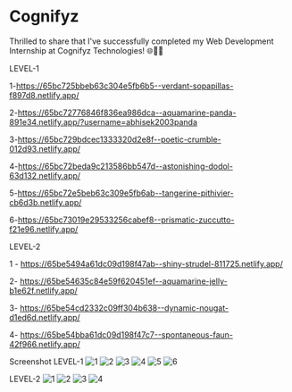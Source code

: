 # Cognifyz

Thrilled to share that I've successfully completed my Web Development Internship at Cognifyz Technologies! 🌐👩‍💻

LEVEL-1

1-https://65bc725bbeb63c304e5fb6b5--verdant-sopapillas-f897d8.netlify.app/

2-https://65bc72776846f836ea986dca--aquamarine-panda-891e34.netlify.app/?username=abhisek2003panda

3-https://65bc729bdcec1333320d2e8f--poetic-crumble-012d93.netlify.app/

4-https://65bc72beda9c213586bb547d--astonishing-dodol-63d132.netlify.app/

5-https://65bc72e5beb63c309e5fb6ab--tangerine-pithivier-cb6d3b.netlify.app/

6-https://65bc73019e29533256cabef8--prismatic-zuccutto-f21e96.netlify.app/

LEVEL-2

1 - https://65be5494a61dc09d198f47ab--shiny-strudel-811725.netlify.app/

2- https://65be54635c84e59f620451ef--aquamarine-jelly-b1e62f.netlify.app/

3- https://65be54cd2332c09ff304b638--dynamic-nougat-d1ed6d.netlify.app/

4- https://65be54bba61dc09d198f47c7--spontaneous-faun-42f966.netlify.app/

Screenshot
LEVEL-1
![1](https://github.com/abhisek2004/Cognifyz/assets/117925314/f0442b33-87a5-4fae-8d5c-46ebb02d96bc)
![2](https://github.com/abhisek2004/Cognifyz/assets/117925314/09da24e1-7f12-41ca-b64b-8cc483484e48)
![3](https://github.com/abhisek2004/Cognifyz/assets/117925314/a5d7cda6-13ac-42b0-9a50-83678a0cd995)
![4](https://github.com/abhisek2004/Cognifyz/assets/117925314/f75f53e6-d459-48af-b73c-da23c843468b)
![5](https://github.com/abhisek2004/Cognifyz/assets/117925314/c3c790be-ea42-414d-bec2-0b6b51b7ec1d)
![6](https://github.com/abhisek2004/Cognifyz/assets/117925314/d29e69b9-a1bf-4907-a052-8e43caea7939)

LEVEL-2
![1](https://github.com/abhisek2004/Cognifyz/assets/117925314/88ea3be8-e4d1-439e-9a05-bf241621903f)
![2](https://github.com/abhisek2004/Cognifyz/assets/117925314/9899d0c0-a862-43fb-89b9-c8d8f8891ab4)
![3](https://github.com/abhisek2004/Cognifyz/assets/117925314/54b330eb-06fd-445c-8366-0b1263748436)
![4](https://github.com/abhisek2004/Cognifyz/assets/117925314/853fa3c8-e3be-4fa6-aad8-65794a61ecdd)

